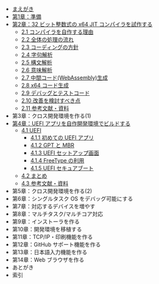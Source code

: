
* [まえがき](README.md)
* [第1章：準備](chapter-1/README.md)
* [第2章：32 ビット整数式の x64 JIT コンパイラを試作する](chapter-2/README.md)
    * [2.1 コンパイラを自作する理由](chapter-2/1_Reason.md)
    * [2.2 全体の処理の流れ](chapter-2/2_Flow.md)
    * [2.3 コーディングの方針](chapter-2/3_Policy.md)
    * [2.4 字句解析](chapter-2/4_Token.md)
    * [2.5 構文解析](chapter-2/5_Parse_tree.md)
    * [2.6 意味解析](chapter-2/6_Semantic_analysis.md)
    * [2.7 中間コード(WebAssembly)生成](chapter-2/7_Wasm.md)
    * [2.8 x64 コード生成](chapter-2/8_x64_code.md)
    * [2.9 デバッグとテストコード](chapter-2/9_Debug_test.md)
    * [2.10 改善を検討すべき点](chapter-2/10_Consideration.md)
    * [2.11 参考文献・資料](chapter-2/11_Bibliography.md)
* 第3章：クロス開発環境を作る(1)
* [第4章：UEFI アプリを自作開発環境でビルドする](chapter-4/README.md)
    * [4.1 UEFI](chapter-4/1_UEFI.md)
        * [4.1.1 初めての UEFI アプリ](chapter-4/1-1_UEFI_Start.md)
        * [4.1.2 GPT と MBR](chapter-4/1-2_UEFI_MBR.md)
        * [4.1.3 UEFI セットアップ画面](chapter-4/1-3_UEFI_SetupScreen.md)
        * [4.1.4 FreeType の利用](chapter-4/1-4_UEFI_FreeType_MSVC.md)
        * [4.1.5 UEFI セキュアブート](chapter-4/1-5_UEFI_SecureBoot.md)
    * [4.2 まとめ](chapter-4/2_Summary.md)
    * [4.3 参考文献・資料](chapter-4/3_Bibliography.md)
* 第5章：クロス開発環境を作る(2)
* 第6章：シングルタスク OS をデバッグ可能にする
* 第7章：対応するデバイスを増やす
* 第8章：マルチタスク/マルチコア対応
* 第9章：インストーラを作る
* 第10章：開発環境を移植する
* 第11章：TCP/IP・印刷機能を作る
* 第12章：GitHub サポート機能を作る
* 第13章：日本語入力機能を作る
* 第14章：Web ブラウザを作る
* あとがき
* 索引

